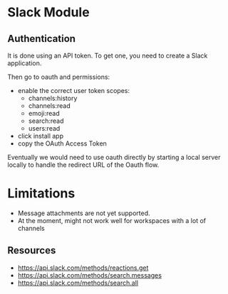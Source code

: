 # Slack Module

## Authentication
It is done using an API token.
To get one, you need to create a Slack application.

Then go to oauth and permissions:
- enable the correct user token scopes: 
    - channels:history
    - channels:read
    - emoji:read
    - search:read
    - users:read
- click install app
- copy the OAuth Access Token

Eventually we would need to use oauth directly by starting a local server locally to handle the redirect URL of the Oauth flow.

# Limitations
- Message attachments are not yet supported.
- At the moment, might not work well for workspaces with a lot of channels

## Resources
- https://api.slack.com/methods/reactions.get
- https://api.slack.com/methods/search.messages
- https://api.slack.com/methods/search.all
